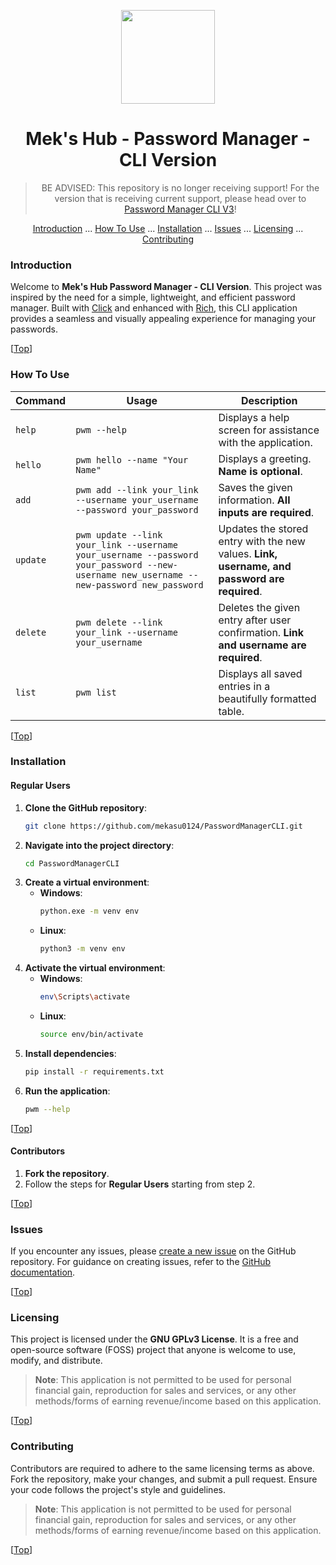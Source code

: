 <label id="top"></label>

<div align="center">
  <img src="./app/images/app-icon.jpeg" width="150" height="150" />

  # Mek's Hub - Password Manager - CLI Version
</div>

<div align="center">

> BE ADVISED: This repository is no longer receiving support! For the version that is receiving current support, please head over to [Password Manager CLI V3](https://github.com/mekasu0124/PasswordManagerCLIV3)!
</div>

<div align="center">

[Introduction](#introduction) ... [How To Use](#how-to-use) ... [Installation](#installation) ... [Issues](#issues) ... [Licensing](#licensing) ... [Contributing](#contributing)
</div>

### Introduction

Welcome to **Mek's Hub Password Manager - CLI Version**. This project was inspired by the need for a simple, lightweight, and efficient password manager. Built with [Click](https://click.palletsprojects.com/en/stable/) and enhanced with [Rich](https://rich.readthedocs.io/en/stable/), this CLI application provides a seamless and visually appealing experience for managing your passwords.

[<a href="#top">Top</a>]

### How To Use

| Command  | Usage                                                                 | Description                                                                 |
|----------|-----------------------------------------------------------------------|-----------------------------------------------------------------------------|
| `help`   | `pwm --help`                                                         | Displays a help screen for assistance with the application.                |
| `hello`  | `pwm hello --name "Your Name"`                                       | Displays a greeting. **Name is optional**.                                 |
| `add`    | `pwm add --link your_link --username your_username --password your_password` | Saves the given information. **All inputs are required**.                  |
| `update` | `pwm update --link your_link --username your_username --password your_password --new-username new_username --new-password new_password` | Updates the stored entry with the new values. **Link, username, and password are required**. |
| `delete` | `pwm delete --link your_link --username your_username`               | Deletes the given entry after user confirmation. **Link and username are required**. |
| `list`   | `pwm list`                                                           | Displays all saved entries in a beautifully formatted table.               |

[<a href="#top">Top</a>]

### Installation

#### Regular Users
1. **Clone the GitHub repository**:
   ```bash
   git clone https://github.com/mekasu0124/PasswordManagerCLI.git
   ```
2. **Navigate into the project directory**:
   ```bash
   cd PasswordManagerCLI
   ```
3. **Create a virtual environment**:
   - **Windows**:
     ```bash
     python.exe -m venv env
     ```
   - **Linux**:
     ```bash
     python3 -m venv env
     ```
4. **Activate the virtual environment**:
   - **Windows**:
     ```bash
     env\Scripts\activate
     ```
   - **Linux**:
     ```bash
     source env/bin/activate
     ```
5. **Install dependencies**:
   ```bash
   pip install -r requirements.txt
   ```
6. **Run the application**:
   ```bash
   pwm --help
   ```

[<a href="#top">Top</a>]

#### Contributors
1. **Fork the repository**.
2. Follow the steps for **Regular Users** starting from step 2.

[<a href="#top">Top</a>]

### Issues

If you encounter any issues, please [create a new issue](https://github.com/mekasu0124/PasswordManagerCLI/issues) on the GitHub repository. For guidance on creating issues, refer to the [GitHub documentation](https://docs.github.com/en/issues/tracking-your-work-with-issues/using-issues/creating-an-issue).

[<a href="#top">Top</a>]

### Licensing

This project is licensed under the **GNU GPLv3 License**. It is a free and open-source software (FOSS) project that anyone is welcome to use, modify, and distribute.

> **Note**: This application is not permitted to be used for personal financial gain, reproduction for sales and services, or any other methods/forms of earning revenue/income based on this application.

[<a href="#top">Top</a>]

### Contributing

Contributors are required to adhere to the same licensing terms as above. Fork the repository, make your changes, and submit a pull request. Ensure your code follows the project's style and guidelines.

> **Note**: This application is not permitted to be used for personal financial gain, reproduction for sales and services, or any other methods/forms of earning revenue/income based on this application.

[<a href="#top">Top</a>]
